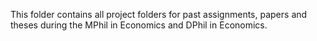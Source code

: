 This folder contains all project folders for past assignments, papers and theses during the MPhil in Economics and DPhil in Economics. 
